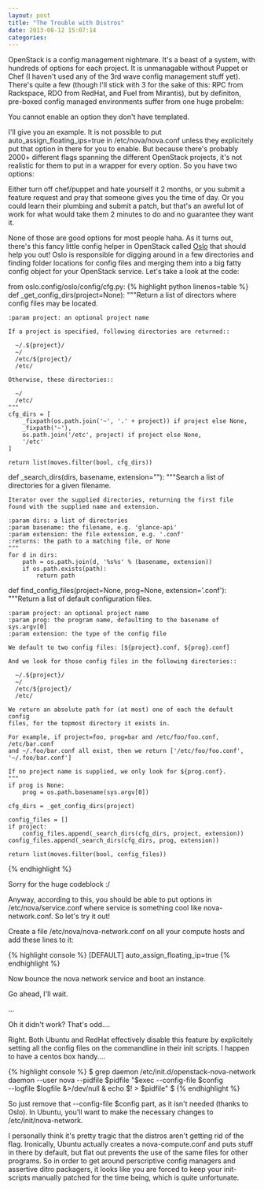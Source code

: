```yaml
---
layout: post
title: "The Trouble with Distros"
date: 2013-08-12 15:07:14
categories: 
---
```


OpenStack is a config management nightmare. It's a beast of a system, with hundreds of options for each project. It is unmanagable without Puppet or Chef (I haven't used any of the 3rd wave config management stuff yet). There's quite a few (though I'll stick with 3 for the sake of this: RPC from Rackspace, RDO from RedHat, and Fuel from Mirantis), but by definiton, pre-boxed config managed environments suffer from one huge probelm:

You cannot enable an option they don't have templated.

I'll give you an example. It is not possible to put auto_assign_floating_ips=true in /etc/nova/nova.conf unless they explicitely put that option in there for you to enable. But because there's probably 2000+ different flags spanning the different OpenStack projects, it's not realistic for them to put in a wrapper for every option. So you have two options:

Either turn off chef/puppet and hate yourself it 2 months, or you submit a feature request and pray that someone gives you the time of day. Or you could learn their plumbing and submit a patch, but that's an aweful lot of work for what would take them 2 minutes to do and no guarantee they want it.

None of those are good options for most people haha. As it turns out, there's this fancy little config helper in OpenStack called [Oslo][oslo] that should help you out! Oslo is responsible for digging around in a few directories and finding folder locations for config files and merging them into a big fatty config object for your OpenStack service. Let's take a look at the code:

from oslo.config/oslo/config/cfg.py:
{% highlight python linenos=table %}
def _get_config_dirs(project=None):
    """Return a list of directors where config files may be located.

    :param project: an optional project name

    If a project is specified, following directories are returned::

      ~/.${project}/
      ~/
      /etc/${project}/
      /etc/

    Otherwise, these directories::

      ~/
      /etc/
    """
    cfg_dirs = [
        _fixpath(os.path.join('~', '.' + project)) if project else None,
        _fixpath('~'),
        os.path.join('/etc', project) if project else None,
        '/etc'
    ]

    return list(moves.filter(bool, cfg_dirs))


def _search_dirs(dirs, basename, extension=""):
    """Search a list of directories for a given filename.

    Iterator over the supplied directories, returning the first file
    found with the supplied name and extension.

    :param dirs: a list of directories
    :param basename: the filename, e.g. 'glance-api'
    :param extension: the file extension, e.g. '.conf'
    :returns: the path to a matching file, or None
    """
    for d in dirs:
        path = os.path.join(d, '%s%s' % (basename, extension))
        if os.path.exists(path):
            return path


def find_config_files(project=None, prog=None, extension='.conf'):
    """Return a list of default configuration files.

    :param project: an optional project name
    :param prog: the program name, defaulting to the basename of sys.argv[0]
    :param extension: the type of the config file

    We default to two config files: [${project}.conf, ${prog}.conf]

    And we look for those config files in the following directories::

      ~/.${project}/
      ~/
      /etc/${project}/
      /etc/

    We return an absolute path for (at most) one of each the default config
    files, for the topmost directory it exists in.

    For example, if project=foo, prog=bar and /etc/foo/foo.conf, /etc/bar.conf
    and ~/.foo/bar.conf all exist, then we return ['/etc/foo/foo.conf',
    '~/.foo/bar.conf']

    If no project name is supplied, we only look for ${prog.conf}.
    """
    if prog is None:
        prog = os.path.basename(sys.argv[0])

    cfg_dirs = _get_config_dirs(project)

    config_files = []
    if project:
        config_files.append(_search_dirs(cfg_dirs, project, extension))
    config_files.append(_search_dirs(cfg_dirs, prog, extension))

    return list(moves.filter(bool, config_files))
{% endhighlight %}

Sorry for the huge codeblock :/ 

Anyway, according to this, you should be able to put options in /etc/nova/service.conf where service is something cool like nova-network.conf. So let's try it out!

Create a file /etc/nova/nova-network.conf on all your compute hosts and add these lines to it:

{% highlight console %}
[DEFAULT]
auto_assign_floating_ip=true
{% endhighlight %}

Now bounce the nova network service and boot an instance.

Go ahead, I'll wait.

...

Oh it didn't work? That's odd....

Right. Both Ubuntu and RedHat effectively disable this feature by explicitely setting all the config files on the commandline in their init scripts. I happen to have a centos box handy....

{% highlight console %}
$ grep daemon /etc/init.d/openstack-nova-network
    daemon --user nova --pidfile $pidfile "$exec --config-file $config \
    --logfile $logfile &>/dev/null & echo \$! > $pidfile"
$
{% endhighlight %}

So just remove that --config-file $config part, as it isn't needed (thanks to Oslo). In Ubuntu, you'll want to make the necessary changes to /etc/init/nova-network. 

I personally think it's pretty tragic that the distros aren't getting rid of the flag. Ironically, Ubuntu actually creates a nova-compute.conf and puts stuff in there by default, but flat out prevents the use of the same files for other programs. So in order to get around perscriptive config managers and assertive ditro packagers, it looks like you are forced to keep your init-scripts manually patched for the time being, which is quite unfortunate. 



[oslo]: https://wiki.openstack.org/wiki/Oslo
